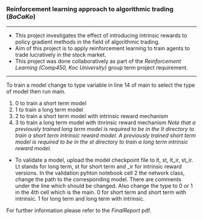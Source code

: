 ###  Reinforcement learning approach to algorithmic trading (_BaCaKo_)

---
* This project investigates the effect of introducing intrinsic rewards to policy gradient methods in the field of algorithmic trading.
* Aim of this project is to apply reinforcement learning to train agents to trade lucratively in the
stock market.
* This project was done collaboratively as part of the *Reinforcement Learning (Comp450, Koc University)* group term project requirement.

---
To train a model change to type variable in line 14 of main to select the type of model then run main.
  1. 0 to train a short term model
  2. 1 to train a long term model
  3. 2 to train a short term model with intrinsic reward mechanism
  4. 3 to train a long term model with itnrinsic reward mechanism
*Note that a previously trained long term model is required to be in the lt directory to train a short term intrinsic reward model.
A previously trained short term model is required to be in the st directory to train a long term intrinsic reward model.*

* To validate a model, upload the model checkpoint file to lt, st, lt_ir, st_ir. 
Lt stands for long term, st for short term and _ir for intrinsic reward versions.
In the validation pyhton notebook cell 2 the network class, change the path to the corresponding model. 
There are comments under the line which should be changed.
Also change the type to 0 or 1 in the 4th cell which is the main. 
0 for short term and short term with intrinsic.
1 for long term and long term with intrinsic.

For further information please refer to the *FinalReport* pdf.
